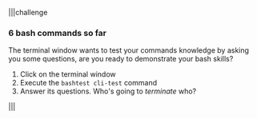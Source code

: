 |||challenge
### 6 bash commands so far
The terminal window wants to test your commands knowledge by asking you some questions, are you ready to demonstrate your bash skills?

1. Click on the terminal window 
2. Execute the `bashtest cli-test` command 
3. Answer its questions. Who's going to _terminate_ who?

|||